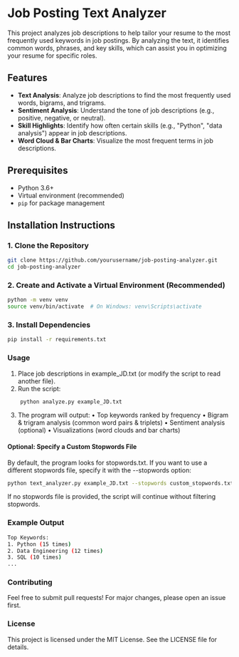 # Job Posting Text Analyzer

This project analyzes job descriptions to help tailor your resume to the most frequently used keywords in job postings. By analyzing the text, it identifies common words, phrases, and key skills, which can assist you in optimizing your resume for specific roles.

## Features

- **Text Analysis**: Analyze job descriptions to find the most frequently used words, bigrams, and trigrams.
- **Sentiment Analysis**: Understand the tone of job descriptions (e.g., positive, negative, or neutral).
- **Skill Highlights**: Identify how often certain skills (e.g., "Python", "data analysis") appear in job descriptions.
- **Word Cloud & Bar Charts**: Visualize the most frequent terms in job descriptions.

## Prerequisites

- Python 3.6+
- Virtual environment (recommended)
- `pip` for package management

## Installation Instructions

### 1. Clone the Repository
```bash
git clone https://github.com/yourusername/job-posting-analyzer.git
cd job-posting-analyzer
```

### 2. Create and Activate a Virtual Environment (Recommended)
```bash
python -m venv venv
source venv/bin/activate  # On Windows: venv\Scripts\activate
```

### 3. Install Dependencies
```bash
pip install -r requirements.txt
```

### Usage
1.	Place job descriptions in example_JD.txt (or modify the script to read another file).
2.	Run the script:
```bash
    python analyze.py example_JD.txt
```
3. 	The program will output:
	•	Top keywords ranked by frequency
	•	Bigram & trigram analysis (common word pairs & triplets)
	•	Sentiment analysis (optional)
	•	Visualizations (word clouds and bar charts)

#### Optional: Specify a Custom Stopwords File
By default, the program looks for stopwords.txt. If you want to use a different stopwords file, specify it with the --stopwords option:
```bash
python text_analyzer.py example_JD.txt --stopwords custom_stopwords.txt
```
If no stopwords file is provided, the script will continue without filtering stopwords.

### Example Output
```bash
Top Keywords:
1. Python (15 times)
2. Data Engineering (12 times)
3. SQL (10 times)
...
```

### Contributing

Feel free to submit pull requests! For major changes, please open an issue first.

### License

This project is licensed under the MIT License. See the LICENSE file for details.